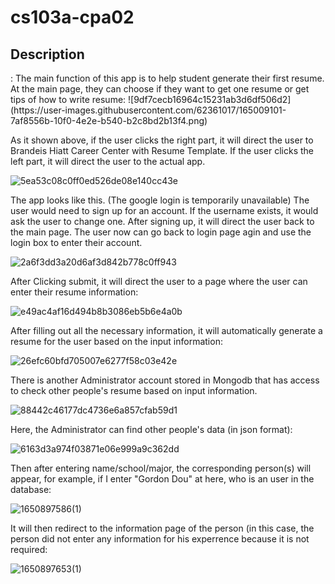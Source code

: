# cs103a-cpa02
<h2>Description</h2>:
The main function of this app is to help student generate their first resume. At the main page, they can choose if they want to get one resume or get tips of how to write resume:
![9df7cecb16964c15231ab3d6df506d2](https://user-images.githubusercontent.com/62361017/165009101-7af8556b-10f0-4e2e-b540-b2c8bd2b13f4.png)

As it shown above, if the user clicks the right part, it will direct the user to Brandeis Hiatt Career Center with Resume Template. If the user clicks the left part, it will direct the user to the actual app. 

![5ea53c08c0ff0ed526de08e140cc43e](https://user-images.githubusercontent.com/62361017/165107949-5419f5ce-0577-46ae-9d3f-bd7c5d661720.png)

The app looks like this. (The google login is temporarily unavailable) The user would need to sign up for an account. If the username exists, it would ask the user to change one. After signing up, it will direct the user back to the main page. The user now can go back to login page agin and use the login box to enter their account.

![2a6f3dd3a20d6af3d842b778c0ff943](https://user-images.githubusercontent.com/62361017/165108418-f84ce72e-e227-4676-bb4d-f7e625330d78.png)

After Clicking submit, it will direct the user to a page where the user can enter their resume information:

![e49ac4af16d494b8b3086eb5b6e4a0b](https://user-images.githubusercontent.com/62361017/165108497-2453651c-d5f4-469a-9c47-8aa030c4acb0.png)

After filling out all the necessary information, it will automatically generate a resume for the user based on the input information:

![26efc60bfd705007e6277f58c03e42e](https://user-images.githubusercontent.com/62361017/165108695-514ff44a-1785-43ab-8766-6dc35217d2bb.png)

There is another Administrator account stored in Mongodb that has access to check other people's resume based on input information.

![88442c46177dc4736e6a857cfab59d1](https://user-images.githubusercontent.com/62361017/165111678-4156e607-7cc3-4c9d-8482-6936dcfc0740.png)

Here, the Administrator can find other people's data (in json format):

![6163d3a974f03871e06e999a9c362dd](https://user-images.githubusercontent.com/62361017/165111826-4d13b4ec-c4cc-41ca-ae5b-2c18d1c043b3.png)

Then after entering name/school/major, the corresponding person(s) will appear, for example, if I enter "Gordon Dou" at here, who is an user in the database:

![1650897586(1)](https://user-images.githubusercontent.com/62361017/165112393-1b5b6fbf-d7c3-4938-9d8d-bb38b944a17f.png)

It will then redirect to the information page of the person (in this case, the person did not enter any information for his experrence because it is not required:

![1650897653(1)](https://user-images.githubusercontent.com/62361017/165112583-3ecf96f9-e836-40ea-a439-a5ea2652aa6d.png)
